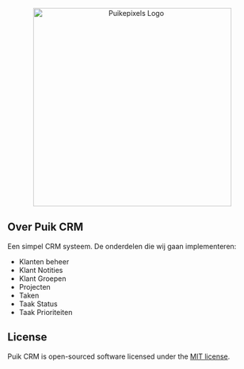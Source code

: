 <p align="center"><a href="https://puikepixels.com" target="_blank"><img src="https://puikepixels.com/wp-content/uploads/2022/11/Logo_pp.svg" width="400" alt="Puikepixels Logo"></a></p>

## Over Puik CRM
Een simpel CRM systeem. De onderdelen die wij gaan implementeren:
- Klanten beheer
- Klant Notities
- Klant Groepen
- Projecten
- Taken
- Taak Status
- Taak Prioriteiten


## License

Puik CRM is open-sourced software licensed under the [MIT license](https://opensource.org/licenses/MIT).
